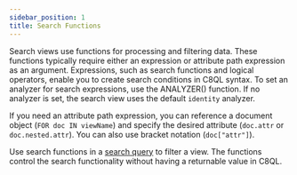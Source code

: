 ```yaml
---
sidebar_position: 1
title: Search Functions
---
```


Search views use functions for processing and filtering data. These functions typically require either an expression or attribute path expression as an argument. Expressions, such as search functions and logical operators, enable you to create search conditions in C8QL syntax. To set an analyzer for search expressions, use the ANALYZER() function. If no analyzer is set, the search view uses the default `identity` analyzer.

If you need an attribute path expression, you can reference a document object (`FOR doc IN viewName`) and specify the desired attribute (`doc.attr` or `doc.nested.attr`). You can also use bracket notation (`doc["attr"]`).

Use search functions in a [search query](../../queries/index.md) to filter a view. The functions control the search functionality without having a returnable value in C8QL.